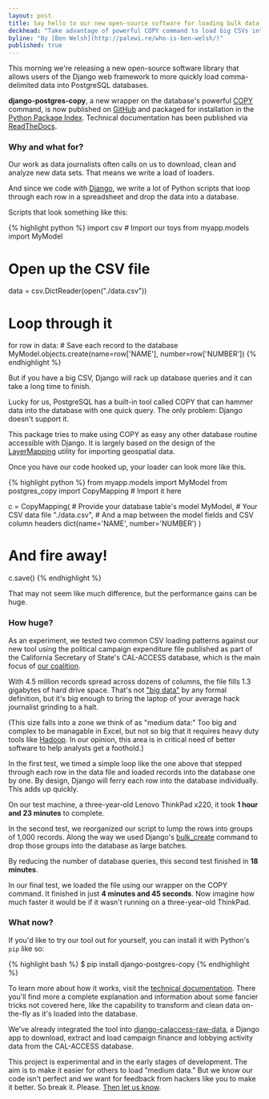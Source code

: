 ```yaml
---
layout: post
title: Say hello to our new open-source software for loading bulk data into PostgreSQL
deckhead: "Take advantage of powerful COPY command to load big CSVs into Django faster than ever"
byline: "By [Ben Welsh](http://palewi.re/who-is-ben-welsh/)"
published: true
---
```


This morning we're releasing a new open-source software library that allows users of the Django web framework to more quickly load comma-delimited data into PostgreSQL databases.

**django-postgres-copy**, a new wrapper on the database's powerful [COPY](http://www.postgresql.org/docs/9.4/static/sql-copy.html) command, is now published on [GitHub](https://github.com/california-civic-data-coalition/django-postgres-copy) and packaged for installation in the [Python Package Index](https://pypi.python.org/pypi/django-postgres-copy). Technical documentation has been published via [ReadTheDocs](http://django-postgres-copy.californiacivicdata.org/).

### Why and what for?

Our work as data journalists often calls on us to download, clean and analyze new data sets. That means we write a load of loaders.

And since we code with [Django](https://www.djangoproject.com/), we write a lot of Python scripts that loop through each row in a spreadsheet and drop the data into a database.

Scripts that look something like this:

{% highlight python %}
import csv  # Import our toys
from myapp.models import MyModel

# Open up the CSV file
data = csv.DictReader(open("./data.csv"))
# Loop through it
for row in data:
    # Save each record to the database
    MyModel.objects.create(name=row['NAME'], number=row['NUMBER'])
{% endhighlight %}

But if you have a big CSV, Django will rack up database queries and it can take a long time to finish.

Lucky for us, PostgreSQL has a built-in tool called COPY that can hammer data into the database with one quick query. The only problem: Django doesn't support it.

This package tries to make using COPY as easy any other database routine accessible with Django. It is largely based on the design of the [LayerMapping](https://docs.djangoproject.com/en/1.8/ref/contrib/gis/layermapping/) utility for importing geospatial data.

Once you have our code hooked up, your loader can look more like this.

{% highlight python %}
from myapp.models import MyModel
from postgres_copy import CopyMapping  # Import it here

c = CopyMapping(
    # Provide your database table's model
    MyModel,
    # Your CSV data file
    "./data.csv",
    # And a map between the model fields and CSV column headers
    dict(name='NAME', number='NUMBER')
)
# And fire away!
c.save()
{% endhighlight %}

That may not seem like much difference, but the performance gains can be huge.

### How huge?

As an experiment, we tested two common CSV loading patterns against our new tool using the political campaign expenditure file published as part of the California Secretary of State's CAL-ACCESS database, which is the main focus of [our coalition](http://www.californiacivicdata.org/2014/09/24/hello-world/).

With 4.5 million records spread across dozens of columns, the file fills 1.3 gigabytes of hard drive space. That's not ["big data"](https://en.wikipedia.org/wiki/Big_data) by any formal definition, but it's big enough to bring the laptop of your average hack journalist grinding to a halt.

(This size falls into a zone we think of as "medium data:" Too big and complex to be managable in Excel, but not so big that it requires heavy duty tools like [Hadoop](https://hadoop.apache.org/). In our opinion, this area is in critical need of better software to help analysts get a foothold.)

In the first test, we timed a simple loop like the one above that stepped through each row in the data file and loaded records into the database one by one. By design, Django will ferry each row into the database individually. This adds up quickly.

 On our test machine, a three-year-old Lenovo ThinkPad x220, it took **1 hour and 23 minutes** to complete.

 In the second test, we reorganized our script to lump the rows into groups of 1,000 records. Along the way we used Django's [bulk_create](https://docs.djangoproject.com/en/1.8/ref/models/querysets/#bulk-create) command to drop those groups into the database as large batches.

By reducing the number of database queries, this second test finished in **18 minutes**.

In our final test, we loaded the file using our wrapper on the COPY command. It finished in just **4 minutes and 45 seconds**. Now imagine how much faster it would
be if it wasn't running on a three-year-old ThinkPad.

### What now?

If you'd like to try our tool out for yourself, you can install it with Python's ``pip`` like so:

{% highlight bash %}
$ pip install django-postgres-copy
{% endhighlight %}

To learn more about how it works, visit the [technical documentation](http://django-postgres-copy.californiacivicdata.org/). There you'll find more a complete explanation and information about some fancier tricks not covered here, like the capability to transform and clean data on-the-fly as it's loaded into the database.

We've already integrated the tool into [django-calaccess-raw-data](http://django-calaccess-raw-data.californiacivicdata.org/), a Django app to download, extract and load campaign finance and lobbying activity data from the CAL-ACCESS database.

This project is experimental and in the early stages of development. The aim is to
make it easier for others to load "medium data." But we know
our code isn't perfect and we want for feedback from hackers like you to make it better. So break it. Please. [Then let us know](https://github.com/california-civic-data-coalition/django-postgres-copy/issues).
